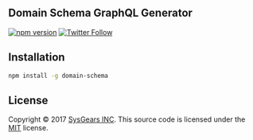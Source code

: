 ## Domain Schema GraphQL Generator

[![npm version](https://badge.fury.io/js/domain-schema.svg)](https://badge.fury.io/js/domain-schema) [![Twitter Follow](https://img.shields.io/twitter/follow/sysgears.svg?style=social)](https://twitter.com/sysgears)

## Installation

```bash
npm install -g domain-schema
```

## License
Copyright © 2017 [SysGears INC]. This source code is licensed under the [MIT] license.

[MIT]: LICENSE
[SysGears INC]: http://sysgears.com
